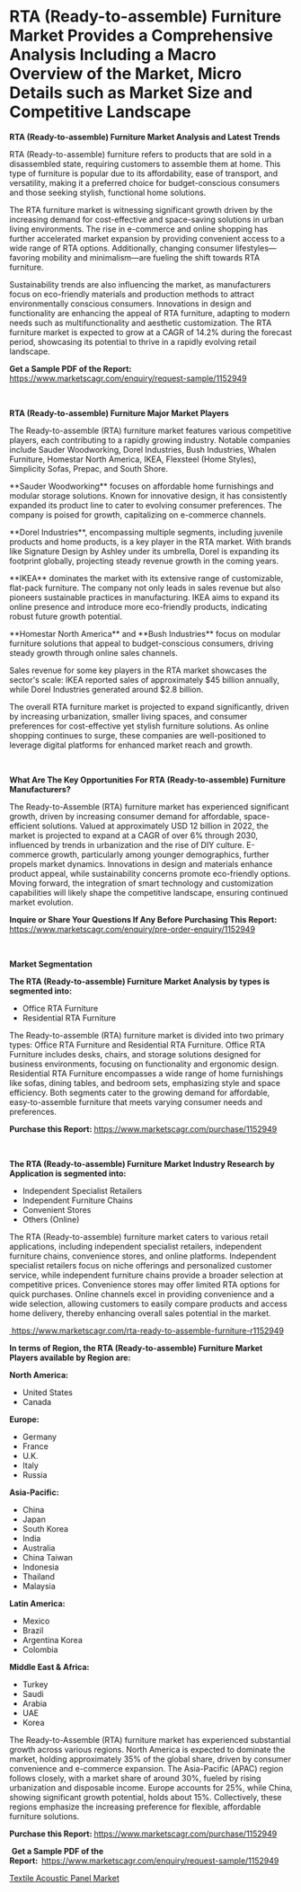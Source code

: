 <p><h1>RTA (Ready-to-assemble) Furniture Market Provides a Comprehensive Analysis Including a Macro Overview of the Market, Micro Details such as Market Size and Competitive Landscape</h1></p><p><strong>RTA (Ready-to-assemble) Furniture Market Analysis and Latest Trends</strong></p>
<p><p>RTA (Ready-to-assemble) furniture refers to products that are sold in a disassembled state, requiring customers to assemble them at home. This type of furniture is popular due to its affordability, ease of transport, and versatility, making it a preferred choice for budget-conscious consumers and those seeking stylish, functional home solutions.</p><p>The RTA furniture market is witnessing significant growth driven by the increasing demand for cost-effective and space-saving solutions in urban living environments. The rise in e-commerce and online shopping has further accelerated market expansion by providing convenient access to a wide range of RTA options. Additionally, changing consumer lifestyles—favoring mobility and minimalism—are fueling the shift towards RTA furniture.</p><p>Sustainability trends are also influencing the market, as manufacturers focus on eco-friendly materials and production methods to attract environmentally conscious consumers. Innovations in design and functionality are enhancing the appeal of RTA furniture, adapting to modern needs such as multifunctionality and aesthetic customization. The RTA furniture market is expected to grow at a CAGR of 14.2% during the forecast period, showcasing its potential to thrive in a rapidly evolving retail landscape.</p></p>
<p><strong>Get a Sample PDF of the Report:&nbsp;</strong> <a href="https://www.marketscagr.com/enquiry/request-sample/1152949?utm_campaign=3019&utm_medium=2&utm_source=Github&utm_content=ia&utm_term=22032025&utm_id=rta-ready-to-assemble-furniture">https://www.marketscagr.com/enquiry/request-sample/1152949</a></p>
<p>&nbsp;</p>
<p><strong>RTA (Ready-to-assemble) Furniture Major Market Players</strong></p>
<p><p>The Ready-to-assemble (RTA) furniture market features various competitive players, each contributing to a rapidly growing industry. Notable companies include Sauder Woodworking, Dorel Industries, Bush Industries, Whalen Furniture, Homestar North America, IKEA, Flexsteel (Home Styles), Simplicity Sofas, Prepac, and South Shore.</p><p>**Sauder Woodworking** focuses on affordable home furnishings and modular storage solutions. Known for innovative design, it has consistently expanded its product line to cater to evolving consumer preferences. The company is poised for growth, capitalizing on e-commerce channels.</p><p>**Dorel Industries**, encompassing multiple segments, including juvenile products and home products, is a key player in the RTA market. With brands like Signature Design by Ashley under its umbrella, Dorel is expanding its footprint globally, projecting steady revenue growth in the coming years.</p><p>**IKEA** dominates the market with its extensive range of customizable, flat-pack furniture. The company not only leads in sales revenue but also pioneers sustainable practices in manufacturing. IKEA aims to expand its online presence and introduce more eco-friendly products, indicating robust future growth potential.</p><p>**Homestar North America** and **Bush Industries** focus on modular furniture solutions that appeal to budget-conscious consumers, driving steady growth through online sales channels.</p><p>Sales revenue for some key players in the RTA market showcases the sector's scale: IKEA reported sales of approximately $45 billion annually, while Dorel Industries generated around $2.8 billion. </p><p>The overall RTA furniture market is projected to expand significantly, driven by increasing urbanization, smaller living spaces, and consumer preferences for cost-effective yet stylish furniture solutions. As online shopping continues to surge, these companies are well-positioned to leverage digital platforms for enhanced market reach and growth.</p></p>
<p>&nbsp;</p>
<p><strong>What Are The Key Opportunities For RTA (Ready-to-assemble) Furniture Manufacturers?</strong></p>
<p><p>The Ready-to-Assemble (RTA) furniture market has experienced significant growth, driven by increasing consumer demand for affordable, space-efficient solutions. Valued at approximately USD 12 billion in 2022, the market is projected to expand at a CAGR of over 6% through 2030, influenced by trends in urbanization and the rise of DIY culture. E-commerce growth, particularly among younger demographics, further propels market dynamics. Innovations in design and materials enhance product appeal, while sustainability concerns promote eco-friendly options. Moving forward, the integration of smart technology and customization capabilities will likely shape the competitive landscape, ensuring continued market evolution.</p></p>
<p><strong>Inquire or Share Your Questions If Any Before Purchasing This Report:</strong> <a href="https://www.marketscagr.com/enquiry/pre-order-enquiry/1152949?utm_campaign=3019&utm_medium=2&utm_source=Github&utm_content=ia&utm_term=22032025&utm_id=rta-ready-to-assemble-furniture">https://www.marketscagr.com/enquiry/pre-order-enquiry/1152949</a></p>
<p>&nbsp;</p>
<p><strong>Market Segmentation</strong></p>
<p><strong>The RTA (Ready-to-assemble) Furniture Market Analysis by types is segmented into:</strong></p>
<p><ul><li>Office RTA Furniture</li><li>Residential RTA Furniture</li></ul></p>
<p><p>The Ready-to-assemble (RTA) furniture market is divided into two primary types: Office RTA Furniture and Residential RTA Furniture. Office RTA Furniture includes desks, chairs, and storage solutions designed for business environments, focusing on functionality and ergonomic design. Residential RTA Furniture encompasses a wide range of home furnishings like sofas, dining tables, and bedroom sets, emphasizing style and space efficiency. Both segments cater to the growing demand for affordable, easy-to-assemble furniture that meets varying consumer needs and preferences.</p></p>
<p><strong>Purchase this Report:&nbsp;</strong><a href="https://www.marketscagr.com/purchase/1152949?utm_campaign=3019&utm_medium=2&utm_source=Github&utm_content=ia&utm_term=22032025&utm_id=rta-ready-to-assemble-furniture">https://www.marketscagr.com/purchase/1152949</a></p>
<p>&nbsp;</p>
<p><strong>The RTA (Ready-to-assemble) Furniture Market Industry Research by Application is segmented into:</strong></p>
<p><ul><li>Independent Specialist Retailers</li><li>Independent Furniture Chains</li><li>Convenient Stores</li><li>Others (Online)</li></ul></p>
<p><p>The RTA (Ready-to-assemble) furniture market caters to various retail applications, including independent specialist retailers, independent furniture chains, convenience stores, and online platforms. Independent specialist retailers focus on niche offerings and personalized customer service, while independent furniture chains provide a broader selection at competitive prices. Convenience stores may offer limited RTA options for quick purchases. Online channels excel in providing convenience and a wide selection, allowing customers to easily compare products and access home delivery, thereby enhancing overall sales potential in the market.</p></p>
<p><a href="https://www.marketscagr.com/rta-ready-to-assemble-furniture-r1152949?utm_campaign=3019&utm_medium=2&utm_source=Github&utm_content=ia&utm_term=22032025&utm_id=rta-ready-to-assemble-furniture">&nbsp;https://www.marketscagr.com/rta-ready-to-assemble-furniture-r1152949</a></p>
<p><strong>In terms of Region, the RTA (Ready-to-assemble) Furniture Market Players available by Region are:</strong></p>
<p>
    <p> <strong> North America: </strong>
        <ul>
            <li>United States</li>
            <li>Canada</li>
        </ul>
        </p> 
    <p> <strong> Europe: </strong>
        <ul>
            <li>Germany</li>
            <li>France</li>
            <li>U.K.</li>
            <li>Italy</li>
            <li>Russia</li>
        </ul>
        </p> 
    <p> <strong> Asia-Pacific: </strong>
        <ul>
            <li>China</li>
            <li>Japan</li>
            <li>South Korea</li>
            <li>India</li>
            <li>Australia</li>
            <li>China Taiwan</li>
            <li>Indonesia</li>
            <li>Thailand</li>
            <li>Malaysia</li>
        </ul>
        </p> 
    <p> <strong> Latin America: </strong>
        <ul>
            <li>Mexico</li>
            <li>Brazil</li>
            <li>Argentina Korea</li>
            <li>Colombia</li>
        </ul>
        </p> 
    <p> <strong> Middle East & Africa: </strong>
        <ul>
            <li>Turkey</li>
            <li>Saudi</li>
            <li>Arabia</li>
            <li>UAE</li>
            <li>Korea</li>
        </ul>
    </p>
    </p>
<p><p>The Ready-to-Assemble (RTA) furniture market has experienced substantial growth across various regions. North America is expected to dominate the market, holding approximately 35% of the global share, driven by consumer convenience and e-commerce expansion. The Asia-Pacific (APAC) region follows closely, with a market share of around 30%, fueled by rising urbanization and disposable income. Europe accounts for 25%, while China, showing significant growth potential, holds about 15%. Collectively, these regions emphasize the increasing preference for flexible, affordable furniture solutions.</p></p>
<p><strong>Purchase this Report: </strong><a href="https://www.marketscagr.com/purchase/1152949?utm_campaign=3019&utm_medium=2&utm_source=Github&utm_content=ia&utm_term=22032025&utm_id=rta-ready-to-assemble-furniture">https://www.marketscagr.com/purchase/1152949</a></p>
<p>&nbsp;<strong>Get a Sample PDF of the Report:&nbsp;&nbsp;</strong><a href="https://www.marketscagr.com/enquiry/request-sample/1152949?utm_campaign=3019&utm_medium=2&utm_source=Github&utm_content=ia&utm_term=22032025&utm_id=rta-ready-to-assemble-furniture">https://www.marketscagr.com/enquiry/request-sample/1152949</a></p>
<p><strong></strong></p>
<p><p><a href="https://github.com/djarixneoza/Market-Research-Report-List-1/blob/main/textile-acoustic-panel-market.md?utm_campaign=3019&utm_medium=2&utm_source=Github&utm_content=ia&utm_term=22032025&utm_id=rta-ready-to-assemble-furniture">Textile Acoustic Panel Market</a></p></p>
